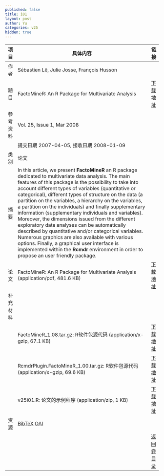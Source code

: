 ```yaml
---
published: false
title: i01
layout: post
author: Yu
categories: v25
hidden: true
---
```


| 项目 | 具体内容 | 链接 |
|---:|---|---|
| 作者 | Sébastien Lê, Julie Josse, François Husson| |
| 题目 |FactoMineR: An R Package for Multivariate Analysis | [下载地址](http://www.jstatsoft.org/v25/i01/paper) |
| 参考资料 |Vol. 25, Issue 1, Mar 2008 | |
| | 提交日期 2007-04-05, 接收日期 2008-01-09| | 
| 类别 | 论文| |
| 摘要 | In this article, we present <b>FactoMineR</b> an R package dedicated to multivariate data analysis. The main features of this package is the possibility to take into account different types of variables (quantitative or categorical), different types of structure on the data (a partition on the variables, a hierarchy on the variables, a partition on the individuals) and finally supplementary information (supplementary individuals and variables). Moreover, the dimensions issued from the different exploratory data analyses can be automatically described by quantitative and/or categorical variables. Numerous graphics are also available with various options. Finally, a graphical user interface is implemented within the <b>Rcmdr</b> environment in order to propose an user friendly package.| |
| 论文 | FactoMineR: An R Package for Multivariate Analysis  (application/pdf, 481.6 KB)| [下载地址](http://www.jstatsoft.org/v25/i01/paper) |
| 补充材料 | | |
| |FactoMineR_1.08.tar.gz: R软件包源代码  (application/x-gzip, 67.1 KB)|  [下载地址](http://www.jstatsoft.org/v25/i01/supp/1) |
| |RcmdrPlugin.FactoMineR_1.00.tar.gz: R软件包源代码  (application/x-gzip, 69.6 KB)|  [下载地址](http://www.jstatsoft.org/v25/i01/supp/2) |
| |v25i01.R: 论文的示例程序  (application/zip, 1 KB)|  [下载地址](http://www.jstatsoft.org/v25/i01/supp/3) |
| 资源 | [BibTeX](http://www.jstatsoft.org/v25/i01/bibtex) [OAI](http://www.jstatsoft.org/oai?verb=GetRecord&identifier=oai.jstatsoft/v25/i01&prefix=oai_dc)| |
| |  | [返回卷目录]({{site.baseurl}}/volume/v25.html) |
